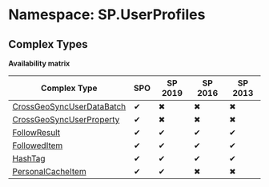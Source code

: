 # Namespace: SP.UserProfiles

## Complex Types

**Availability matrix**

Complex Type | SPO | SP 2019 | SP 2016 | SP 2013
----------|-----|---------|---------|--------
[CrossGeoSyncUserDataBatch](./ComplexTypes/CrossGeoSyncUserDataBatch.md) | ✔ | ✖ | ✖ | ✖
[CrossGeoSyncUserProperty](./ComplexTypes/CrossGeoSyncUserProperty.md) | ✔ | ✖ | ✖ | ✖
[FollowResult](./ComplexTypes/FollowResult.md) | ✔ | ✔ | ✔ | ✔
[FollowedItem](./ComplexTypes/FollowedItem.md) | ✔ | ✔ | ✔ | ✔
[HashTag](./ComplexTypes/HashTag.md) | ✔ | ✔ | ✔ | ✔
[PersonalCacheItem](./ComplexTypes/PersonalCacheItem.md) | ✔ | ✔ | ✖ | ✖
